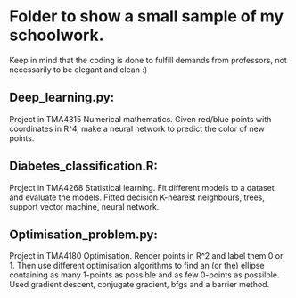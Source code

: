 # Folder to show a small sample of my schoolwork.

Keep in mind that the coding is done to fulfill demands from professors, not necessarily to be elegant and clean :)

## Deep_learning.py:
Project in TMA4315 Numerical mathematics.
Given red/blue points with coordinates in R^4, make a neural network to predict the color of new points.

## Diabetes_classification.R:
Project in TMA4268 Statistical learning.
Fit different models to a dataset and evaluate the models.
Fitted decision K-nearest neighbours, trees, support vector machine, neural network.

## Optimisation_problem.py:
Project in TMA4180 Optimisation.
Render points in R^2 and label them 0 or 1. Then use different optimisation algorithms to find an (or the) ellipse containing as many 1-points as possible and as few 0-points as possilble.
Used gradient descent, conjugate gradient, bfgs and a barrier method.
